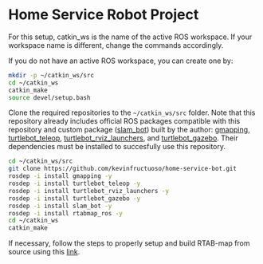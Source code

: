 # Home Service Robot Project

For this setup, catkin_ws is the name of the active ROS workspace. If your workspace name is different, change the commands accordingly.

If you do not have an active ROS workspace, you can create one by:

```sh
mkdir -p ~/catkin_ws/src
cd ~/catkin_ws
catkin_make
source devel/setup.bash
```

Clone the required repositories to the `~/catkin_ws/src` folder. Note that this repository already includes official ROS packages compatible with this repository and custom package ([slam_bot](https://github.com/kevinfructuoso/slam_bot)) built by the author: [gmapping](https://github.com/ros-perception/slam_gmapping), [turtlebot_teleop](http://wiki.ros.org/turtlebot_teleop), [turtlebot_rviz_launchers](https://github.com/turtlebot/turtlebot_interactions), and [turtlebot_gazebo](https://github.com/turtlebot/turtlebot_simulator). Their dependencies must be installed to succesfully use this repository.

```sh
cd ~/catkin_ws/src
git clone https://github.com/kevinfructuoso/home-service-bot.git
rosdep -i install gmapping -y
rosdep -i install turtlebot_teleop -y
rosdep -i install turtlebot_rviz_launchers -y
rosdep -i install turtlebot_gazebo -y
rosdep -i install slam_bot -y
rosdep -i install rtabmap_ros -y
cd ~/catkin_ws
catkin_make
```

If necessary, follow the steps to properly setup and build RTAB-map from source using this [link](https://github.com/introlab/rtabmap_ros).